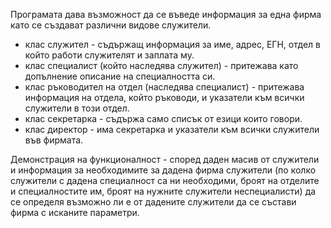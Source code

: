 Програмата дава възможност да се въведе информация за една фирма като се създават различни видове служители.

 - клас служител - съдържащ информация за име, адрес, ЕГН, отдел в който работи служителят и заплата му.
 - клас специалист (който наследява служител) - притежава като допълнение описание на специалността си.
 - клас ръководител на отдел (наследява специалист) -  притежава информация на отдела, който ръководи, и указатели към всички
служители в този отдел.
 - клас секретарка - съдържа само списък от езици които говори.
 - клас директор -  има секретарка и указатели към всички служители във фирмата.

Демонстрация на функционалност - според даден масив от служители и информация за необходимите за дадена фирма служители (по колко служители с дадена специалност са ни необходими, броят на отделите и специалностите им, броят на нужните служители неспециалисти) да се определя  възможно ли е от дадените служители да се състави фирма с исканите параметри.
